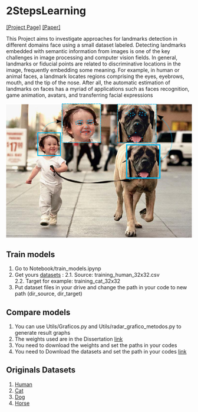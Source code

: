 # 2StepsLearning
[[Project Page]](https://www.verlab.dcc.ufmg.br/portfolio-item/detecting-landmarks-on-faces-in-different-domains/)     [[Paper]](https://www.verlab.dcc.ufmg.br/fradeicip2018/) 

This Project aims to investigate approaches for landmarks detection in different domains face using a small dataset labeled. Detecting landmarks embedded with semantic information from images is one of the key challenges in image processing and computer vision fields. In general, landmarks or fiducial points are related to discriminative locations in the image, frequently embedding some meaning. For example, in human or animal faces, a landmark locates regions comprising the eyes, eyebrows, mouth, and the tip of the nose. After all, the automatic estimation of landmarks on faces has a myriad of applications such as faces recognition, game animation, avatars, and transferring facial expressions

<p align="center">
  <img src="landmarks.png">
</p>

## Train models
1. Go to Notebook/train_models.ipynp
2. Get yours [datasets](https://drive.google.com/drive/folders/1VadYbCgZ_EEfaPyhYM4L84Ci0keBJv9B?usp=sharing) :
  2.1. Source: training_human_32x32.csv  
  2.2. Target for example: training_cat_32x32
3. Put dataset files in your drive and change the path in your code to new path (dir_source, dir_target)

## Compare models

1. You can use Utils/Graficos.py and Utils/radar_grafico_metodos.py to generate result graphs
2. The weights used are in the Dissertation [link](https://drive.google.com/drive/folders/1TMwyM6mT7Pdf3DcWIPudXAXJgE9GBwWK?usp=sharing)
3. You need to download the weights and set the paths in your codes
4. You need to Download the datasets and set the path in your codes [link](https://drive.google.com/drive/folders/1VadYbCgZ_EEfaPyhYM4L84Ci0keBJv9B?usp=sharing)

## Originals Datasets
1. [Human](https://www.kaggle.com/competitions/facial-keypoints-detection/data)
2. [Cat](https://www.kaggle.com/crawford/cat-dataset)
3. [Dog](http://vision.stanford.edu/aditya86/ImageNetDogs/)
4. [Horse](https://github.com/menorashid/animal_human_kp)

